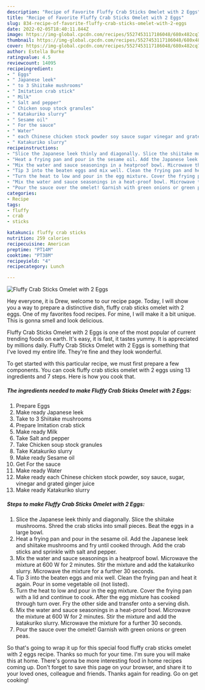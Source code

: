 ```yaml
---
description: "Recipe of Favorite Fluffy Crab Sticks Omelet with 2 Eggs"
title: "Recipe of Favorite Fluffy Crab Sticks Omelet with 2 Eggs"
slug: 834-recipe-of-favorite-fluffy-crab-sticks-omelet-with-2-eggs
date: 2022-02-05T18:40:11.844Z
image: https://img-global.cpcdn.com/recipes/5527453117186048/680x482cq70/fluffy-crab-sticks-omelet-with-2-eggs-recipe-main-photo.jpg
thumbnail: https://img-global.cpcdn.com/recipes/5527453117186048/680x482cq70/fluffy-crab-sticks-omelet-with-2-eggs-recipe-main-photo.jpg
cover: https://img-global.cpcdn.com/recipes/5527453117186048/680x482cq70/fluffy-crab-sticks-omelet-with-2-eggs-recipe-main-photo.jpg
author: Estella Burke
ratingvalue: 4.5
reviewcount: 14095
recipeingredient:
- " Eggs"
- " Japanese leek"
- " to 3 Shiitake mushrooms"
- " Imitation crab stick"
- " Milk"
- " Salt and pepper"
- " Chicken soup stock granules"
- " Katakuriko slurry"
- " Sesame oil"
- " For the sauce"
- " Water"
- " each Chinese chicken stock powder soy sauce sugar vinegar and grated ginger juice"
- " Katakuriko slurry"
recipeinstructions:
- "Slice the Japanese leek thinly and diagonally. Slice the shiitake mushrooms. Shred the crab sticks into small pieces. Beat the eggs in a large bowl."
- "Heat a frying pan and pour in the sesame oil. Add the Japanese leek and shiitake mushrooms and fry until cooked through. Add the crab sticks and sprinkle with salt and pepper."
- "Mix the water and sauce seasonings in a heatproof bowl. Microwave the mixture at 600 W for 2 minutes. Stir the mixture and add the katakuriko slurry. Microwave the mixture for a further 30 seconds."
- "Tip 3 into the beaten eggs and mix well. Clean the frying pan and heat it again. Pour in some vegetable oil (not listed)."
- "Turn the heat to low and pour in the egg mixture. Cover the frying pan with a lid and continue to cook. After the egg mixture has cooked through turn over. Fry the other side and transfer onto a serving dish."
- "Mix the water and sauce seasonings in a heat-proof bowl. Microwave the mixture at 600 W for 2 minutes. Stir the mixture and add the katakuriko slurry. Microwave the mixture for a further 30 seconds."
- "Pour the sauce over the omelet! Garnish with green onions or green peas."
categories:
- Recipe
tags:
- fluffy
- crab
- sticks

katakunci: fluffy crab sticks 
nutrition: 259 calories
recipecuisine: American
preptime: "PT14M"
cooktime: "PT38M"
recipeyield: "4"
recipecategory: Lunch

---
```



![Fluffy Crab Sticks Omelet with 2 Eggs](https://img-global.cpcdn.com/recipes/5527453117186048/680x482cq70/fluffy-crab-sticks-omelet-with-2-eggs-recipe-main-photo.jpg)

Hey everyone, it is Drew, welcome to our recipe page. Today, I will show you a way to prepare a distinctive dish, fluffy crab sticks omelet with 2 eggs. One of my favorites food recipes. For mine, I will make it a bit unique. This is gonna smell and look delicious.

Fluffy Crab Sticks Omelet with 2 Eggs is one of the most popular of current trending foods on earth. It's easy, it is fast, it tastes yummy. It is appreciated by millions daily. Fluffy Crab Sticks Omelet with 2 Eggs is something that I've loved my entire life. They're fine and they look wonderful.




To get started with this particular recipe, we must first prepare a few components. You can cook fluffy crab sticks omelet with 2 eggs using 13 ingredients and 7 steps. Here is how you cook that.

<!--inarticleads1-->

##### The ingredients needed to make Fluffy Crab Sticks Omelet with 2 Eggs:

1. Prepare  Eggs
1. Make ready  Japanese leek
1. Take  to 3 Shiitake mushrooms
1. Prepare  Imitation crab stick
1. Make ready  Milk
1. Take  Salt and pepper
1. Take  Chicken soup stock granules
1. Take  Katakuriko slurry
1. Make ready  Sesame oil
1. Get  For the sauce
1. Make ready  Water
1. Make ready  each Chinese chicken stock powder, soy sauce, sugar, vinegar and grated ginger juice
1. Make ready  Katakuriko slurry




<!--inarticleads2-->

##### Steps to make Fluffy Crab Sticks Omelet with 2 Eggs:

1. Slice the Japanese leek thinly and diagonally. Slice the shiitake mushrooms. Shred the crab sticks into small pieces. Beat the eggs in a large bowl.
1. Heat a frying pan and pour in the sesame oil. Add the Japanese leek and shiitake mushrooms and fry until cooked through. Add the crab sticks and sprinkle with salt and pepper.
1. Mix the water and sauce seasonings in a heatproof bowl. Microwave the mixture at 600 W for 2 minutes. Stir the mixture and add the katakuriko slurry. Microwave the mixture for a further 30 seconds.
1. Tip 3 into the beaten eggs and mix well. Clean the frying pan and heat it again. Pour in some vegetable oil (not listed).
1. Turn the heat to low and pour in the egg mixture. Cover the frying pan with a lid and continue to cook. After the egg mixture has cooked through turn over. Fry the other side and transfer onto a serving dish.
1. Mix the water and sauce seasonings in a heat-proof bowl. Microwave the mixture at 600 W for 2 minutes. Stir the mixture and add the katakuriko slurry. Microwave the mixture for a further 30 seconds.
1. Pour the sauce over the omelet! Garnish with green onions or green peas.




So that's going to wrap it up for this special food fluffy crab sticks omelet with 2 eggs recipe. Thanks so much for your time. I'm sure you will make this at home. There's gonna be more interesting food in home recipes coming up. Don't forget to save this page on your browser, and share it to your loved ones, colleague and friends. Thanks again for reading. Go on get cooking!
